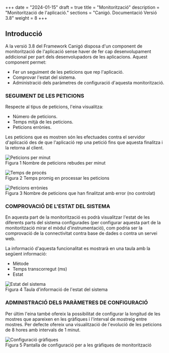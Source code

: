 +++
date        = "2024-01-15"
draft        = true
title       = "Monitorització"
description = "Monitorització de l'aplicació."
sections    = "Canigó. Documentació Versió 3.8"
weight      = 8
+++

## Introducció

A la versió 3.8 del Framework Canigó disposa d'un component de monitorització de l'aplicació sense haver de fer cap desenvolupament addicional per part dels desenvolupadors de les aplicacions. Aquest component permet:

* Fer un seguiment de les peticions que rep l'aplicació.
* Comprovar l'estat del sistema.
* Administració dels paràmetres de configuració d'aquesta monitorització.

### SEGUIMENT DE LES PETICIONS

Respecte al tipus de peticions, l'eina visualitza:

* Número de peticions.
* Temps mitjà de les peticions.
* Peticions errònies.

Les peticions que es mostren són les efectuades contra el servidor d'aplicació des de que l'aplicació rep una petició fins que aquesta finalitza i la retorna al client.

![Peticions per minut](/related/canigo/documentacio/modul-monitoritzacio/Peticions.jpg "Peticions rebudes per minut")  
Figura 1 Nombre de peticions rebudes per minut

![Temps de procés](/related/canigo/documentacio/modul-monitoritzacio/Temps.jpg "Temps promig de procés")  
Figura 2 Temps promig en processar les peticions

![Peticions errònies](/related/canigo/documentacio/modul-monitoritzacio/Error.jpg "Nombre de peticions errònies")  
Figura 3 Nombre de peticions que han finalitzat amb error (no controlat)

### COMPROVACIÓ DE L'ESTAT DEL SISTEMA

En aquesta part de la monitorització es podrà visualitzar l'estat de les diferents parts del sistema configurades (per configurar aquesta part de la monitorització mirar el mòdul d'instrumentació), com podria ser la comprovació de la connectivitat contra base de dades o contra un servei web.

La informació d'aquesta funcionalitat es mostrarà en una taula amb la següent informació:

* Mètode
* Temps transcorregut (ms)
* Estat

![Estat del sistema](/related/canigo/documentacio/modul-monitoritzacio/Estat.jpg "Estat del sistema")  
Figura 4 Taula d'informació de l'estat del sistema

### ADMINISTRACIÓ DELS PARÀMETRES DE CONFIGURACIÓ

Per últim l'eina també ofereix la possibilitat de configurar la longitud de les mostres que apareixen en les gràfiques i l'interval de mostreig entre mostres. Per defecte ofereix una visualització de l'evolució de les peticions de 8 hores amb intervals de 1 minut.

![Configuració gràfiques](/related/canigo/documentacio/modul-monitoritzacio/Config.jpg "Configuració gràfiques")  
Figura 5 Pantalla de configuració per a les gràfiques de monitorització